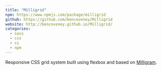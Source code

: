```yaml
---
title: "Milligrid"
npm: https://www.npmjs.com/package/milligrid
github: https://github.com/bencoveney/Milligrid
website: http://bencoveney.github.io/Milligrid/
categories:
  - sass
  - css
  - ci
  - npm
---
```


Responsive CSS grid system built using flexbox and based on [Milligram](https://milligram.github.io/).
